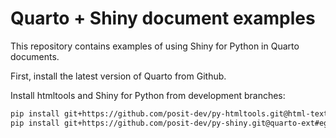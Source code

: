 # Quarto + Shiny document examples

This repository contains examples of using Shiny for Python in Quarto documents.


First, install the latest version of Quarto from Github.

Install htmltools and Shiny for Python from development branches:

```bash
pip install git+https://github.com/posit-dev/py-htmltools.git@html-text-doc#egg=htmltools
pip install git+https://github.com/posit-dev/py-shiny.git@quarto-ext#egg=shiny
```
